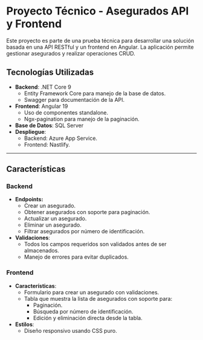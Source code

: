 # Proyecto Técnico - Asegurados API y Frontend

Este proyecto es parte de una prueba técnica para desarrollar una solución basada en una API RESTful y un frontend en Angular. La aplicación permite gestionar asegurados y realizar operaciones CRUD.

## **Tecnologías Utilizadas**
- **Backend**: .NET Core 9
  - Entity Framework Core para manejo de la base de datos.
  - Swagger para documentación de la API.
- **Frontend**: Angular 19
  - Uso de componentes standalone.
  - Ngx-pagination para manejo de la paginación.
- **Base de Datos**: SQL Server
- **Despliegue**:
  - Backend: Azure App Service.
  - Frontend: Nastlify.

---

## **Características**

### **Backend**
- **Endpoints:**
  - Crear un asegurado.
  - Obtener asegurados con soporte para paginación.
  - Actualizar un asegurado.
  - Eliminar un asegurado.
  - Filtrar asegurados por número de identificación.
- **Validaciones**:
  - Todos los campos requeridos son validados antes de ser almacenados.
  - Manejo de errores para evitar duplicados.

### **Frontend**
- **Características**:
  - Formulario para crear un asegurado con validaciones.
  - Tabla que muestra la lista de asegurados con soporte para:
    - Paginación.
    - Búsqueda por número de identificación.
    - Edición y eliminación directa desde la tabla.
- **Estilos**:
  - Diseño responsivo usando CSS puro.

